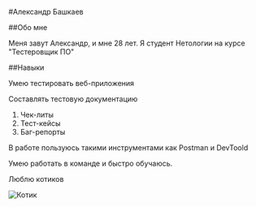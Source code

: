 #Александр Башкаев

##Обо мне

Меня завут Александр, и мне 28 лет. Я студент Нетологии на курсе "Тестеровщик ПО"

##Навыки

Умею тестировать веб-приложения

Составлять тестовую документацию
1. Чек-литы
2. Тест-кейсы
3. Баг-репорты

В работе пользуюсь такими инструментами как Postman и DevToold

Умею работать в команде и быстро обучаюсь.

Люблю котиков

![Котик](https://www.mam4.ru/resize/1280x-/https/www.mam4.ru/media/upload/user/7604/6d/17478da42271207e1d86.jpg?h=Mxo3Zb0KBXasmNFnDhoRbA)
